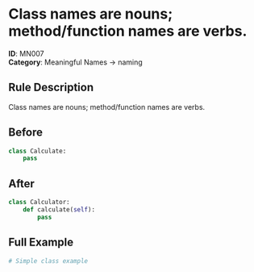 # Class names are nouns; method/function names are verbs.

**ID**: MN007  
**Category**: Meaningful Names → naming

## Rule Description
Class names are nouns; method/function names are verbs.

## Before
```python
class Calculate:
    pass
```

## After  
```python
class Calculator:
    def calculate(self):
        pass
```

## Full Example
```python
# Simple class example
```
